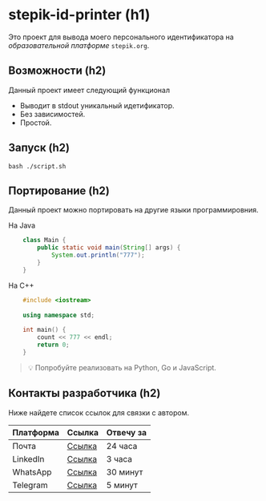 
# stepik-id-printer (h1)

Это проект для вывода моего персонального идентификатора на *образовательной платформе* `stepik.org`.

## Возможности (h2)

Данный проект имеет следующий функционал

- Выводит в stdout уникальный идетификатор. 
- Без зависимостей.
- Простой.

## Запуск (h2)

	bash ./script.sh

## Портирование (h2)

Данный проект можно портировать на другие языки программировния.

На Java
```java
	class Main {
		public static void main(String[] args) {
			System.out.println("777");
		}
	}
```
На C++
```cpp
	#include <iostream>
	
	using namespace std;
	
	int main() {
		count << 777 << endl;
		return 0;
	}
```
> 💡 Попробуйте реализовать на Python, Go и JavaScript.

## Контакты разработчика (h2)

Ниже найдете список ссылок для связки с автором.

| **Платформа** | **Ссылка**                            | **Отвечу за** |
|---------------|---------------------------------------|---------------|
| Почта         | [Ссылка](https://github.com/OlzhasSB) | 24 часа       |
| LinkedIn      | [Ссылка](https://github.com/OlzhasSB) | 3 часа        |
| WhatsApp      | [Ссылка](https://github.com/OlzhasSB) | 30 минут      |
| Telegram      | [Ссылка](https://github.com/OlzhasSB) | 5 минут       |


